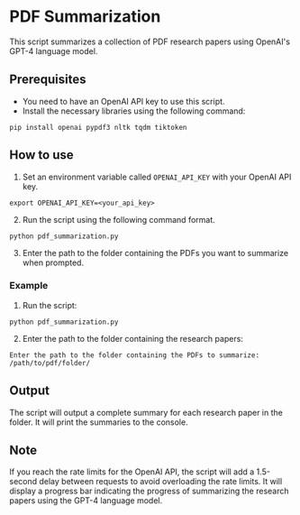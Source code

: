 # PDF Summarization

This script summarizes a collection of PDF research papers using OpenAI's GPT-4 language model.

## Prerequisites

- You need to have an OpenAI API key to use this script.
- Install the necessary libraries using the following command:

```
pip install openai pypdf3 nltk tqdm tiktoken
```

## How to use

1. Set an environment variable called `OPENAI_API_KEY` with your OpenAI API key.

```
export OPENAI_API_KEY=<your_api_key>
```

2. Run the script using the following command format.

```
python pdf_summarization.py
```

3. Enter the path to the folder containing the PDFs you want to summarize when prompted.

### Example

1. Run the script:

```
python pdf_summarization.py
```

2. Enter the path to the folder containing the research papers:

```
Enter the path to the folder containing the PDFs to summarize: /path/to/pdf/folder/
```

## Output

The script will output a complete summary for each research paper in the folder. It will print the summaries to the console.

## Note

If you reach the rate limits for the OpenAI API, the script will add a 1.5-second delay between requests to avoid overloading the rate limits. It will display a progress bar indicating the progress of summarizing the research papers using the GPT-4 language model.
